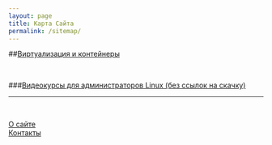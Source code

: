 ```yaml
---
layout: page
title: Карта Сайта
permalink: /sitemap/
---
```





##[Виртуализация и контейнеры](/linux/virtual/)  

<br/>


###[Видеокурсы для администраторов Linux (без ссылок на скачку)](/linux/video-kursy/)  
______

<br/>

[О сайте](/about/)  
[Контакты](/contacts/)  
